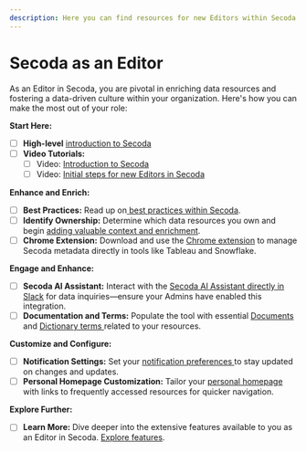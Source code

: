 ```yaml
---
description: Here you can find resources for new Editors within Secoda
---
```


# Secoda as an Editor

As an Editor in Secoda, you are pivotal in enriching data resources and fostering a data-driven culture within your organization. Here's how you can make the most out of your role:

**Start Here:**

* [ ] **High-level** [introduction to Secoda](../readme/secoda-as-a-viewer/introduction-guide.md)
* [ ] **Video Tutorials:**
  * [ ] Video: [Introduction to Secoda](../#video-resource-introduction-to-secoda)
  * [ ] Video: [Initial steps for new Editors in Secoda](https://www.loom.com/share/ba344cf7b50d41c8af25b67b2a943712?sid=fcca1054-2431-4d54-b3fe-4ab364e49b0f)

**Enhance and Enrich:**

* [ ] **Best Practices:** Read up on[ ](https://chat.openai.com/c/eab2984d-7157-4080-873f-f2cc92e2f22b)[best practices within Secoda](../best-practices/).
* [ ] **Identify Ownership:** Determine which data resources you own and begin [adding valuable context and enrichment](../best-practices/documentation-best-practices.md).
* [ ] **Chrome Extension:** Download and use the [Chrome extension](../features/chrome-extension.md) to manage Secoda metadata directly in tools like Tableau and Snowflake.&#x20;

**Engage and Enhance:**

* [ ] **Secoda AI Assistant:** Interact with the [Secoda AI Assistant directly in Slack](../integrations/productivity-tools/slack-connection/slack-user-guide.md) for data inquiries—ensure your Admins have enabled this integration.
* [ ] **Documentation and Terms:** Populate the tool with essential [Documents](../features/documents/) and [Dictionary terms ](../features/glossary.md)related to your resources.

**Customize and Configure:**

* [ ] **Notification Settings:** Set your [notification preferences ](../features/notifications.md)to stay updated on changes and updates.
* [ ] **Personal Homepage Customization:** Tailor your [personal homepage](../features/custom-homepage.md) with links to frequently accessed resources for quicker navigation.

**Explore Further:**

* [ ] **Learn More:** Dive deeper into the extensive features available to you as an Editor in Secoda. [Explore features](../features/).
